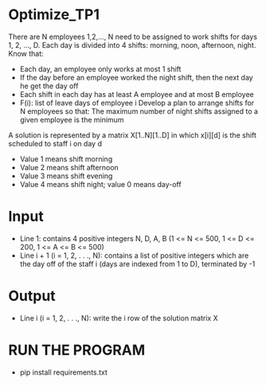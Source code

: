 # Optimize_TP1
 There are N employees 1,2,..., N need to be assigned to work shifts for days 1, 2, ..., D. Each day is divided into 4 shifts: morning, noon, afternoon, night. Know that:
* Each day, an employee only works at most 1 shift
* If the day before an employee worked the night shift, then the next day he get the day off
* Each shift in each day has at least A employee and at most B employee
* F(i): list of leave days of employee i
 Develop a plan to arrange shifts for N employees so that: The maximum number of night shifts assigned to a given employee is the minimum

A solution is represented by a matrix X[1..N][1..D] in which x[i][d] is the shift scheduled to staff i on day d 
* Value 1 means shift morning
* Value 2 means shift afternoon
* Value 3 means shift evening
* Value 4 means shift night; value 0 means day-off
# Input
* Line 1: contains 4 positive integers N, D, A, B (1 <= N <= 500, 1 <= D <= 200, 1 <= A <= B <= 500)
* Line i + 1 (i = 1, 2, . . ., N): contains a list of positive integers which are the day off of the staff i (days are indexed from 1 to D), terminated by -1
# Output
* Line i (i = 1, 2, . . ., N): write the i row of the solution matrix X

# RUN THE PROGRAM 
* pip install requirements.txt